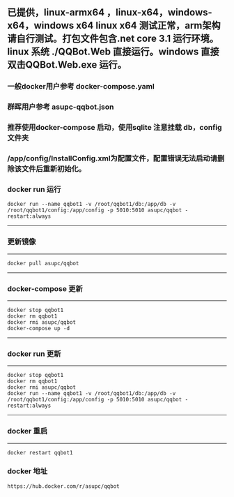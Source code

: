 
## 已提供，linux-armx64 ，linux-x64，windows-x64，windows x64 linux x64 测试正常，arm架构请自行测试。打包文件包含.net core 3.1 运行环境。linux 系统 ./QQBot.Web 直接运行。windows 直接双击QQBot.Web.exe 运行。

### 一般docker用户参考 docker-compose.yaml
### 群晖用户参考 asupc-qqbot.json
### 推荐使用docker-compose 启动，使用sqlite 注意挂载 db，config 文件夹
### /app/config/InstallConfig.xml为配置文件，配置错误无法启动请删除该文件后重新初始化。

### docker run 运行 

```
docker run --name qqbot1 -v /root/qqbot1/db:/app/db -v /root/qqbot1/config:/app/config -p 5010:5010 asupc/qqbot -restart:always
```

---
### 更新镜像
---

```
docker pull asupc/qqbot
```

 ---
 ### docker-compose 更新
 ---
 ```
 docker stop qqbot1
 docker rm qqbot1
 docker rmi asupc/qqbot
 docker-compose up -d
 ```
 
 ---
 ### docker run 更新
 ---
 ```
 docker stop qqbot1
 docker rm qqbot1
 docker rmi asupc/qqbot
 docker run --name qqbot1 -v /root/qqbot1/db:/app/db -v /root/qqbot1/config:/app/config -p 5010:5010 asupc/qqbot -restart:always
 ```

 ---
 ### docker 重启
 ---
 
 ```
 docker restart qqbot1
 ```

### docker 地址
```
https://hub.docker.com/r/asupc/qqbot

```
